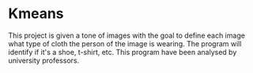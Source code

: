 # Kmeans
This project is given a tone of images with the goal to define each image what type of cloth the person of the image is wearing. The program will identify if it's a shoe, t-shirt, etc. This program have been analysed by university professors.

